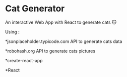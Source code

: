 # Cat Generator

An interactive Web App with React to generate cats 🐱

Using :

*jsonplaceholder.typicode.com API to generate cats data

*robohash.org API to generate cats pictures

*create-react-app

*React